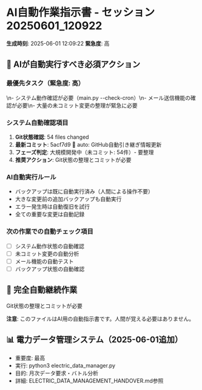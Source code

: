 # AI自動作業指示書 - セッション20250601_120922

**生成時刻**: 2025-06-01 12:09:22
**緊急度**: 高

## 🤖 AIが自動実行すべき必須アクション

### 最優先タスク（緊急度: 高）
\n- システム動作確認が必要（main.py --check-cron）\n- メール送信機能の確認が必要\n- 大量の未コミット変更の整理が緊急に必要

### システム自動確認項目
1. **Git状態確認**: 54 files changed
2. **最新コミット**: 5acf7d9 🤖 auto: GitHub自動引き継ぎ情報更新
3. **フェーズ判定**: 大規模開発中（未コミット: 54件）- 要整理
4. **推奨アクション**: Git状態の整理とコミットが必要

### AI自動実行ルール
- バックアップは既に自動実行済み（人間による操作不要）
- 大きな変更前の追加バックアップも自動実行
- エラー発生時は自動復旧を試行
- 全ての重要な変更は自動記録

### 次の作業での自動チェック項目
- [ ] システム動作状態の自動確認
- [ ] 未コミット変更の自動分析
- [ ] メール機能の自動テスト
- [ ] バックアップ状態の自動確認

## 🔄 完全自動継続作業
Git状態の整理とコミットが必要

**注意**: このファイルはAI用の自動指示書です。人間が覚える必要はありません。


## 📊 電力データ管理システム（2025-06-01追加）
- 重要度: 最高
- 実行: python3 electric_data_manager.py
- 目的: 月次データ要求・バトル分析
- 詳細: ELECTRIC_DATA_MANAGEMENT_HANDOVER.md参照
